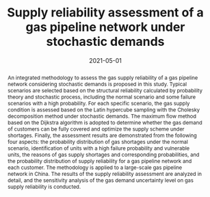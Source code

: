---
title: "Supply reliability assessment of a gas pipeline network under stochastic demands"
tags: []
authors: ['Qian Chen', 'Lili Zuo', 'Changchun Wu', 'Yankai Cao', 'Yaran Bu', 'Feng Chen', 'Rehan Sadiq']
publication_types: ['article-journal']
publication: "*Reliability Engineering & System Safety 209, 107482*"
abstract: "An integrated methodology to assess the gas supply reliability of a gas pipeline network considering stochastic demands is proposed in this study. Typical scenarios are selected based on the structural reliability calculated by probability theory and stochastic process, including the normal scenario and some failure scenarios with a high probability. For each specific scenario, the gas supply condition is assessed based on the Latin hypercube sampling with the Cholesky decomposition method under stochastic demands. The maximum flow method based on the Dijkstra algorithm is adopted to determine whether the gas demand of customers can be fully covered and optimize the supply scheme under shortages. Finally, the assessment results are demonstrated from the following four aspects: the probability distribution of gas shortages under the normal scenario, identification of units with a high failure probability and vulnerable units, the reasons of gas supply shortages and corresponding probabilities, and the probability distribution of supply reliability for a gas pipeline network and each customer. The methodology is applied to a large-scale gas pipeline network in China. The results of the supply reliability assessment are analyzed in detail, and the sensitivity analysis of the gas demand uncertainty level on gas supply reliability is conducted."
date: "2021-05-01"
publishDate: "2021-05-01"
url_pdf: "https://scholar.google.ca/citations?view_op=view_citation&hl=zh-CN&user=M-s3mjAAAAAJ&pagesize=80&citation_for_view=M-s3mjAAAAAJ:7PzlFSSx8tAC"
featured: false
projects: []
slides: ""
---